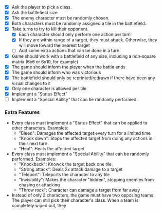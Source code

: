 - [x] Ask the player to pick a class.
- [x] Ask the battlefield size.
- [x] The enemy character must be randomly chosen.
- [x] Both characters must be randomly assigned a tile in the battlefield.
- [x] Take turns to try to kill their opponent.
    - [x] Each character should only perform one action per turn
    - [x] If they are within range of a target, they must attack. Otherwise, they will move toward the nearest target
    - [ ] Add some extra actions that can be done in a turn.
- [x] Game should work with a battlefield of any size, including a non-square matrix (6x6 or 6x10, for example)
- [x] The game should inform the player when the battle ends
- [x] The game should inform who was victorious
- [x] The battlefield should only be reprinted/redrawn if there have been any visual changes to it
- [x] Only one character is allowed per tile
- [x] Implement a "Status Effect"
- [ ] Implement a "Special Ability" that can be randomly performed.

### Extra Features

- Every class must implement a "Status Effect" that can be applied to other characters. Examples:
    - "Bleed": Damages the affected target every turn for a limited time
    - "Knock down": Stops the affected target from doing any actions in their next turn
    - "Heal": Heals the affected target
- Every class must implement a "Special Ability" that can be randomly performed. Examples:
    - "Knockback": Knowck the target back one tile
    - "Strong attack": Deals 2x attack damage to a target
    - "Teleport": Teleports the character to any tile
    - "Invisibility": Makes the character "hidden", stopping enemies from chasing or attacking
    - "Throw rock": Character can damage a target from far away
- Instead of only 2 characters, the game must have two opposing teams. The player can still pick their character's class. When a team is completely wiped out, they 